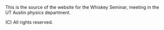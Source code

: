 This is the source of the website for the Whiskey Seminar, meeting in the UT Austin physics department.

(C) All rights reserved.
